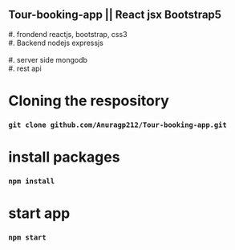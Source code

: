   ## Tour-booking-app || React jsx Bootstrap5
#. frondend reactjs, bootstrap, css3 </br>
#. Backend nodejs expressjs </br>  
#. server side mongodb</br>
#. rest api </br>   
# Cloning the respository 
 ### `git clone github.com/Anuragp212/Tour-booking-app.git`    
   
# install packages    
### `npm install`    
    
# start app
### `npm start`  
  
 
 
